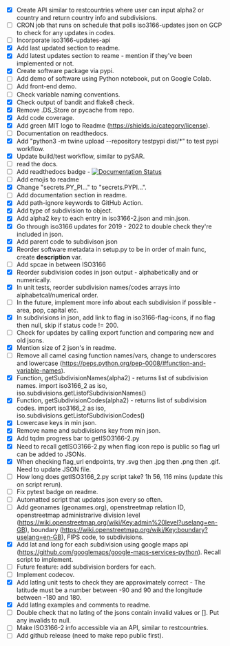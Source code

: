 - [X] Create API similar to restcountries where user can input alpha2 or country and return country info and subdivisions.
- [ ] CRON job that runs on schedule that polls iso3166-updates json on GCP to check for any updates in codes.
- [ ] Incorporate iso3166-updates-api 
- [X] Add last updated section to readme.
- [X] Add latest updates section to reame - mention if they've been implemented or not.
- [X] Create software package via pypi.
- [ ] Add demo of software using Python notebook, put on Google Colab.
- [ ] Add front-end demo.
- [ ] Check variable naming conventions.
- [X] Check output of bandit and flake8 check.
- [X] Remove .DS_Store or pycache from repo.
- [X] Add code coverage.
- [X] Add green MIT logo to Readme (https://shields.io/category/license).
- [ ] Documentation on readthedocs.
- [X] Add "python3 -m twine upload --repository testpypi dist/*" to test pypi workflow.
- [X] Update build/test workflow, similar to pySAR.
- [ ] read the docs.
- [ ] Add readthedocs badge - [![Documentation Status](https://readthedocs.org/projects/ansicolortags/badge/?version=latest)](http://ansicolortags.readthedocs.io/?badge=latest)
- [ ] Add emojis to readme
- [X] Change "secrets.PY_PI..." to "secrets.PYPI...".
- [ ] Add documentation section in readme.
- [X] Add path-ignore keywords to GitHub Action.
- [X] Add type of subdivision to object.
- [X] Add alpha2 key to each entry in iso3166-2.json and min.json.
- [X] Go through iso3166 updates for 2019 - 2022 to double check they're included in json.
- [X] Add parent code to subdivison json
- [X] Reorder software metadata in setup.py to be in order of main func, create __description__ var.
- [ ] Add spcae in between ISO3166
- [X] Reorder subdivision codes in json output - alphabetically and or numerically.
- [X] In unit tests, reorder subdivision names/codes arrays into alphabetcal/numerical order.
- [ ] In the future, implement more info about each subdivision if possible - area, pop, capital etc.
- [X] In subdivisions in json, add link to flag in iso3166-flag-icons, if no flag then null, skip if status code != 200.
- [ ] Check for updates by calling export function and comparing new and old jsons.
- [X] Mention size of 2 json's in readme.
- [ ] Remove all camel casing function names/vars, change to underscores and lowercase (https://peps.python.org/pep-0008/#function-and-variable-names).
- [X] Function, getSubdivisionNames(alpha2) - returns list of subdivision names. import iso3166_2 as iso, iso.subdivisions.getListofSubdivisionNames()
- [X] Function, getSubdivisionCodes(alpha2) - returns list of subdivision codes. import iso3166_2 as iso, iso.subdivisions.getListofSubdivisionCodes()
- [X] Lowercase keys in min json.
- [X] Remove name and subdivisions key from min json.
- [X] Add tqdm progress bar to getISO3166-2.py
- [X] Need to recall getISO3166-2.py when flag icon repo is public so flag url can be added to JSONs. 
- [X] When checking flag_url endpoints, try .svg then .jpg then .png then .gif. Need to update JSON file.
- [ ] How long does getISO3166_2.py script take? 1h 56, 116 mins (update this on script rerun).
- [ ] Fix pytest badge on readme.
- [ ] Automatted script that updates json every so often.
- [ ] Add geonames (geonames.org), openstreetmap relation ID, openstreetmap administrarive division level (https://wiki.openstreetmap.org/wiki/Key:admin%20level?uselang=en-GB), boundary (https://wiki.openstreetmap.org/wiki/Key:boundary?uselang=en-GB), FIPS code, to subdivisions.
- [X] Add lat and long for each subdivision using google maps api (https://github.com/googlemaps/google-maps-services-python). Recall script to implement.
- [ ] Future feature: add subdivision borders for each.
- [ ] Implement codecov.
- [X] Add latlng unit tests to check they are approximately correct - The latitude must be a number between -90 and 90 and the longitude between -180 and 180.
- [X] Add latlng examples and comments to readme.
- [ ] Double check that no latlng of the jsons contain invalid values or []. Put any invalids to null.
- [ ] Make ISO3166-2 info accessible via an API, similar to restcountries.
- [ ] Add github release (need to make repo public first).
<!-- https://github.com/smucode/react-world-flags -->
